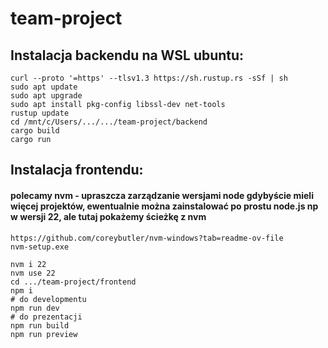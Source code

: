 # team-project


## Instalacja backendu na WSL ubuntu:
```
curl --proto '=https' --tlsv1.3 https://sh.rustup.rs -sSf | sh
sudo apt update
sudo apt upgrade
sudo apt install pkg-config libssl-dev net-tools
rustup update
cd /mnt/c/Users/.../.../team-project/backend
cargo build
cargo run
```


## Instalacja frontendu:
#### polecamy nvm - upraszcza zarządzanie wersjami node gdybyście mieli więcej projektów, ewentualnie można zainstalować po prostu node.js np w wersji 22, ale tutaj pokażemy ścieżkę z nvm
```
https://github.com/coreybutler/nvm-windows?tab=readme-ov-file
nvm-setup.exe

nvm i 22
nvm use 22
cd .../team-project/frontend
npm i
# do developmentu
npm run dev
# do prezentacji
npm run build
npm run preview
```
